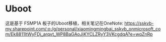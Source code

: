 # Uboot
这是基于 FSMP1A 板子的Uboot移植，相关笔记在OneNote: https://sskvb-my.sharepoint.com/:o:/g/personal/xiaomingmingbai_sskvb_onmicrosoft_com/Ek8811ItWyFDj_arqvt_WP8BaGAoJjKYCLZRyY3VKcgdqA?e=wqZnRp

## 
